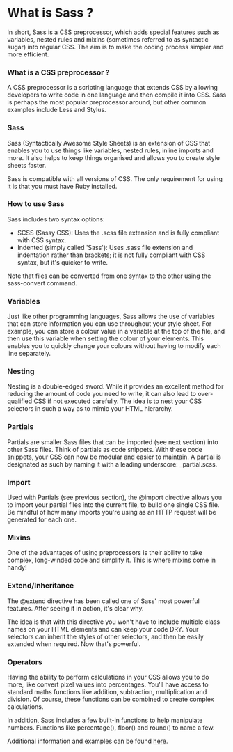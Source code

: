 # What is Sass ?
In short, Sass is a CSS preprocessor, which adds special features such as variables, nested rules and mixins (sometimes referred to as syntactic sugar) into regular CSS. The aim is to make the coding process simpler and more efficient.

### What is a CSS preprocessor ?

A CSS preprocessor is a scripting language that extends CSS by allowing developers to write code in one language and then compile it into CSS. Sass is perhaps the most popular preprocessor around, but other common examples include Less and Stylus.

### Sass

Sass (Syntactically Awesome Style Sheets) is an extension of CSS that enables you to use things like variables, nested rules, inline imports and more. It also helps to keep things organised and allows you to create style sheets faster.

Sass is compatible with all versions of CSS. The only requirement for using it is that you must have Ruby installed.

### How to use Sass

Sass includes two syntax options:

- SCSS (Sassy CSS): Uses the .scss file extension and is fully compliant with CSS syntax.
- Indented (simply called 'Sass'): Uses .sass file extension and indentation rather than brackets; it is not fully compliant with CSS syntax, but it's quicker to write.

Note that files can be converted from one syntax to the other using the sass-convert command.

### Variables
Just like other programming languages, Sass allows the use of variables that can store information you can use throughout your style sheet. For example, you can store a colour value in a variable at the top of the file, and then use this variable when setting the colour of your elements. This enables you to quickly change your colours without having to modify each line separately.

### Nesting
Nesting is a double-edged sword. While it provides an excellent method for reducing the amount of code you need to write, it can also lead to over-qualified CSS if not executed carefully. The idea is to nest your CSS selectors in such a way as to mimic your HTML hierarchy.

### Partials
Partials are smaller Sass files that can be imported (see next section) into other Sass files. Think of partials as code snippets. With these code snippets, your CSS can now be modular and easier to maintain. A partial is designated as such by naming it with a leading underscore: _partial.scss.

### Import
Used with Partials (see previous section), the @import directive allows you to import your partial files into the current file, to build one single CSS file. Be mindful of how many imports you're using as an HTTP request will be generated for each one.

### Mixins
One of the advantages of using preprocessors is their ability to take complex, long-winded code and simplify it. This is where mixins come in handy! 

### Extend/Inheritance
The @extend directive has been called one of Sass' most powerful features. After seeing it in action, it's clear why.

The idea is that with this directive you won't have to include multiple class names on your HTML elements and can keep your code DRY. Your selectors can inherit the styles of other selectors, and then be easily extended when required. Now that's powerful.

### Operators
Having the ability to perform calculations in your CSS allows you to do more, like convert pixel values into percentages. You'll have access to standard maths functions like addition, subtraction, multiplication and division. Of course, these functions can be combined to create complex calculations.

In addition, Sass includes a few built-in functions to help manipulate numbers. Functions like percentage(), floor() and round() to name a few.

Additional information and examples can be found [here](https://sass-lang.com/guide).

